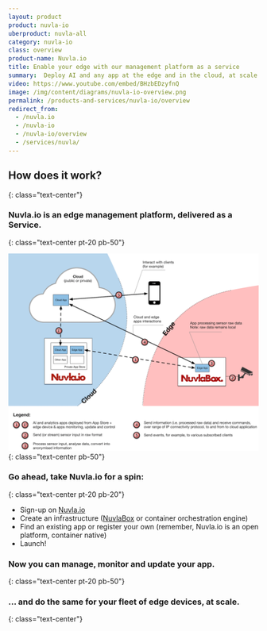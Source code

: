 ```yaml
---
layout: product
product: nuvla-io
uberproduct: nuvla-all
category: nuvla-io
class: overview
product-name: Nuvla.io
title: Enable your edge with our management platform as a service
summary:  Deploy AI and any app at the edge and in the cloud, at scale.
video: https://www.youtube.com/embed/BHzbEDzyfnQ
image: /img/content/diagrams/nuvla-io-overview.png
permalink: /products-and-services/nuvla-io/overview
redirect_from:
  - /nuvla.io
  - /nuvla-io
  - /nuvla-io/overview
  - /services/nuvla/
---
```


## How does it work?
{: class="text-center"}

### Nuvla.io is an edge management platform, delivered as a Service.
{: class="text-center pt-20 pb-50"}

![Nuvla.io Overview](/img/content/diagrams/nuvla-io-overview.png "Nuvla.io Overview")
{: class="text-center pb-50"}

### **Go ahead, take Nuvla.io for a spin:**
{: class="text-center pt-20 pb-20"}

* <i class="fad fa-check"></i> Sign-up on [Nuvla.io](https://nuvla.io/ui/sign-up)
* <i class="fad fa-check"></i> Create an infrastructure ([NuvlaBox](/products-and-services/nuvlabox/overview) or container orchestration engine)
* <i class="fad fa-check"></i> Find an existing app or register your own (remember, Nuvla.io is an open platform, container native)
* <i class="fad fa-check"></i> Launch!

### Now you can manage, monitor and update your app.
{: class="text-center pt-20 pb-50"}
 
### **... and do the same for your fleet of edge devices, at scale.**
{: class="text-center"}
